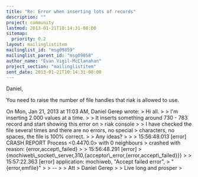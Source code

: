 ```yaml
---
title: "Re: Error when inserting lots of records"
description: ""
project: community
lastmod: 2013-01-21T10:14:31-08:00
sitemap:
  priority: 0.2
layout: mailinglistitem
mailinglist_id: "msg09859"
mailinglist_parent_id: "msg09858"
author_name: "Evan Vigil-McClanahan"
project_section: "mailinglistitem"
sent_date: 2013-01-21T10:14:31-08:00
---
```



Daniel,

You need to raise the number of file handles that riak is allowed to use.

On Mon, Jan 21, 2013 at 11:03 AM, Daniel Gerep  wrote:
&gt; Hi all.
&gt;
&gt; I'm inserting 2.000 values at a time.
&gt;
&gt; It inserts something around 730 - 783 record and start showing this error on
&gt; riak console
&gt;
&gt; I have checked the file several times and there are no errors, no special
&gt; characters, no spaces, the file is 100% correct.
&gt;
&gt; Any ideas?
&gt;
&gt;
&gt; 15:56:48.013 [error] CRASH REPORT Process &lt;0.4470.0&gt; with 0 neighbours
&gt; crashed with reason: {error,accept\\_failed}
&gt;
&gt; 15:56:48.291 [error]
&gt; {mochiweb\\_socket\\_server,310,{acceptor\\_error,{error,accept\\_failed}}}
&gt;
&gt; 15:57:22.363 [error] application: mochiweb, "Accept failed error",
&gt; "{error,emfile}"
&gt;
&gt; --
&gt;
&gt; Att
&gt; Daniel Gerep
&gt;
&gt; Live long and prosper
&gt;

